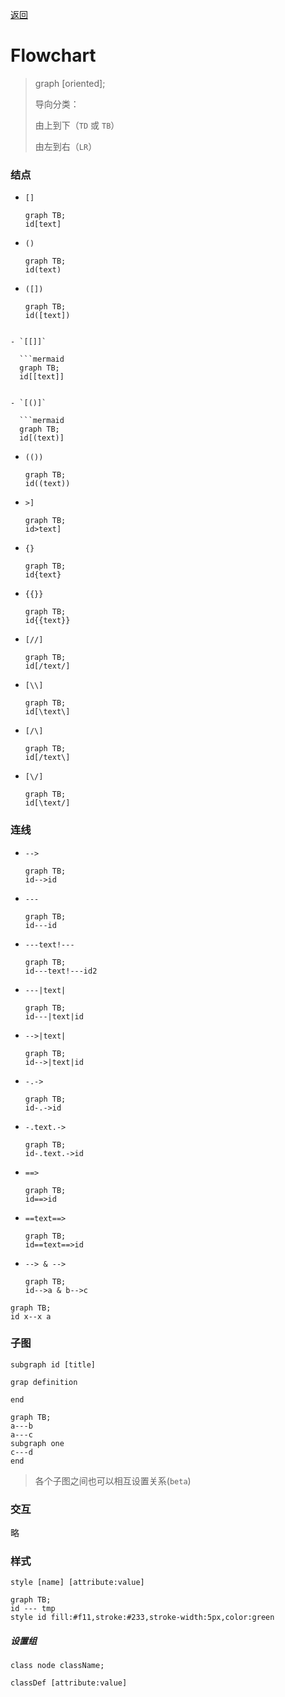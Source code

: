 [返回](../Mermaid.md)

# Flowchart

> graph [oriented];
>
> 导向分类：
>
> 由上到下（`TD` 或 `TB`）
>
> 由左到右（`LR`）



### 结点

- `[]`

  ```mermaid
  graph TB;
  id[text]
  ```

  

- `()`

  ```mermaid
  graph TB;
  id(text)
  ```

  

- `([])`

  ```mermaid
  graph TB;
  id([text])
  ```

```
	
- `[[]]`
	
  ```mermaid
  graph TB;
  id[[text]]
```

```
	
- `[()]`
	
  ```mermaid
  graph TB;
  id[(text)]
```

- `(())`

  ```mermaid
  graph TB;
  id((text))
  ```

- `>]`

  ```mermaid
  graph TB;
  id>text]
  ```

- `{}`

  ```mermaid
  graph TB;
  id{text}
  ```

- `{{}}`

  ```mermaid
  graph TB;
  id{{text}}
  ```

- `[//]`

  ```mermaid
  graph TB;
  id[/text/]
  ```

- `[\\]`

  ```mermaid
  graph TB;
  id[\text\]
  ```

- `[/\]`

  ```mermaid
  graph TB;
  id[/text\]
  ```

- `[\/]`

  ```mermaid
  graph TB;
  id[\text/]
  ```


### 连线

- `-->`

  ```mermaid
  graph TB;
  id-->id
  ```

- `---`

  ```mermaid
  graph TB;
  id---id
  ```

- `---text!---`

  ```mermaid
  graph TB;
  id---text!---id2
  ```

- `---|text|`

  ```mermaid
  graph TB;
  id---|text|id
  ```

- `-->|text|`

  ```mermaid
  graph TB;
  id-->|text|id
  ```

- `-.->`

  ```mermaid
  graph TB;
  id-.->id
  ```

- `-.text.->`

  ```mermaid
  graph TB;
  id-.text.->id
  ```

- `==>`

  ```mermaid
  graph TB;
  id==>id
  ```

- `==text==>`

  ```mermaid
  graph TB;
  id==text==>id
  ```

- `--> & -->`

  ```mermaid
  graph TB;
  id-->a & b-->c
  ```



```mermaid
graph TB;
id x--x a
```



### 子图

`subgraph id [title]`

`grap definition`

`end`

```mermaid
graph TB;
a---b
a---c
subgraph one
c---d
end
```

> 各个子图之间也可以相互设置关系(`beta`)



### 交互

略



### 样式

`style [name] [attribute:value]`

```mermaid
graph TB;
id --- tmp
style id fill:#f11,stroke:#233,stroke-width:5px,color:green
```

##### 设置组

`class node className;`

`classDef [attribute:value]`